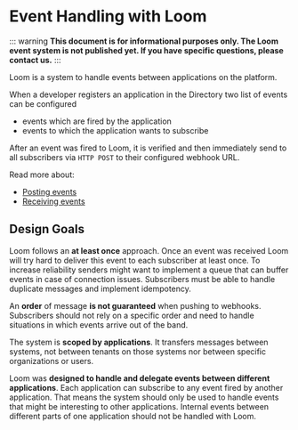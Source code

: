 # Event Handling with Loom

::: warning
**This document is for informational purposes only. The Loom event system is not published yet. If you have specific questions, please contact us.**
:::

Loom is a system to handle events between applications on the platform.

When a developer registers an application in the Directory two list of events can be configured

  - events which are fired by the application
  - events to which the application wants to subscribe

After an event was fired to Loom, it is verified and then immediately send to all subscribers via `HTTP POST` to their configured webhook URL.

Read more about:

  - [Posting events](./posting-events)
  - [Receiving events](./receiving-events)

## Design Goals

Loom follows an **at least once** approach. Once an event was received Loom will try hard to deliver this event to each subscriber at least once. To increase reliability senders might want to implement a queue that can buffer events in case of connection issues. Subscribers must be able to handle duplicate messages and implement idempotency.

An **order** of message **is not guaranteed** when pushing to webhooks. Subscribers should not rely on a specific order and need to handle situations in which events arrive out of the band.

The system is **scoped by applications**. It transfers messages between systems, not between tenants on those systems nor between specific organizations or users.

Loom was **designed to handle and delegate events between different applications**. Each application can subscribe to any event fired by another application. That means the system should only be used to handle events that might be interesting to other applications. Internal events between different parts of one application should not be handled with Loom.
